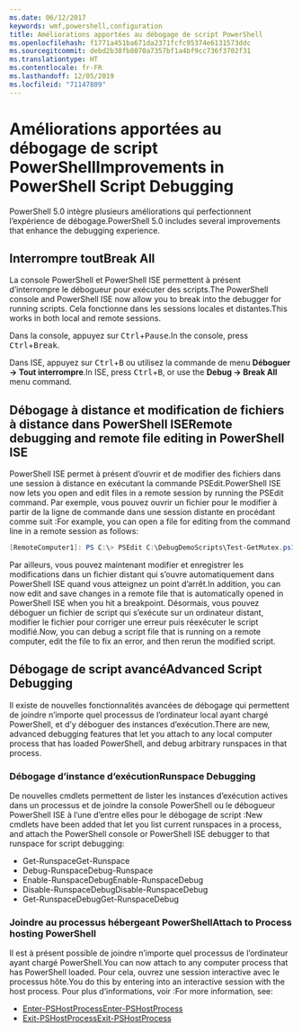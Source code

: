 ```yaml
---
ms.date: 06/12/2017
keywords: wmf,powershell,configuration
title: Améliorations apportées au débogage de script PowerShell
ms.openlocfilehash: f1771a451ba671da2371fcfc95374e6131573ddc
ms.sourcegitcommit: debd2b38fb8070a7357bf1a4bf9cc736f3702f31
ms.translationtype: HT
ms.contentlocale: fr-FR
ms.lasthandoff: 12/05/2019
ms.locfileid: "71147809"
---
```

# <a name="improvements-in-powershell-script-debugging"></a><span data-ttu-id="129dc-103">Améliorations apportées au débogage de script PowerShell</span><span class="sxs-lookup"><span data-stu-id="129dc-103">Improvements in PowerShell Script Debugging</span></span>

<span data-ttu-id="129dc-104">PowerShell 5.0 intègre plusieurs améliorations qui perfectionnent l’expérience de débogage.</span><span class="sxs-lookup"><span data-stu-id="129dc-104">PowerShell 5.0 includes several improvements that enhance the debugging experience.</span></span>

## <a name="break-all"></a><span data-ttu-id="129dc-105">Interrompre tout</span><span class="sxs-lookup"><span data-stu-id="129dc-105">Break All</span></span>

<span data-ttu-id="129dc-106">La console PowerShell et PowerShell ISE permettent à présent d’interrompre le débogueur pour exécuter des scripts.</span><span class="sxs-lookup"><span data-stu-id="129dc-106">The PowerShell console and PowerShell ISE now allow you to break into the debugger for running scripts.</span></span> <span data-ttu-id="129dc-107">Cela fonctionne dans les sessions locales et distantes.</span><span class="sxs-lookup"><span data-stu-id="129dc-107">This works in both local and remote sessions.</span></span>

<span data-ttu-id="129dc-108">Dans la console, appuyez sur <kbd>Ctrl</kbd>+<kbd>Pause</kbd>.</span><span class="sxs-lookup"><span data-stu-id="129dc-108">In the console, press <kbd>Ctrl</kbd>+<kbd>Break</kbd>.</span></span>

<span data-ttu-id="129dc-109">Dans ISE, appuyez sur <kbd>Ctrl</kbd>+<kbd>B</kbd> ou utilisez la commande de menu **Déboguer -> Tout interrompre**.</span><span class="sxs-lookup"><span data-stu-id="129dc-109">In ISE, press <kbd>Ctrl</kbd>+<kbd>B</kbd>, or use the **Debug -> Break All** menu command.</span></span>

## <a name="remote-debugging-and-remote-file-editing-in-powershell-ise"></a><span data-ttu-id="129dc-110">Débogage à distance et modification de fichiers à distance dans PowerShell ISE</span><span class="sxs-lookup"><span data-stu-id="129dc-110">Remote debugging and remote file editing in PowerShell ISE</span></span>

<span data-ttu-id="129dc-111">PowerShell ISE permet à présent d’ouvrir et de modifier des fichiers dans une session à distance en exécutant la commande PSEdit.</span><span class="sxs-lookup"><span data-stu-id="129dc-111">PowerShell ISE now lets you open and edit files in a remote session by running the PSEdit command.</span></span>
<span data-ttu-id="129dc-112">Par exemple, vous pouvez ouvrir un fichier pour le modifier à partir de la ligne de commande dans une session distante en procédant comme suit :</span><span class="sxs-lookup"><span data-stu-id="129dc-112">For example, you can open a file for editing from the command line in a remote session as follows:</span></span>

```powershell
[RemoteComputer1]: PS C:\> PSEdit C:\DebugDemoScripts\Test-GetMutex.ps1
```

<span data-ttu-id="129dc-113">Par ailleurs, vous pouvez maintenant modifier et enregistrer les modifications dans un fichier distant qui s’ouvre automatiquement dans PowerShell ISE quand vous atteignez un point d’arrêt.</span><span class="sxs-lookup"><span data-stu-id="129dc-113">In addition, you can now edit and save changes in a remote file that is automatically opened in PowerShell ISE when you hit a breakpoint.</span></span> <span data-ttu-id="129dc-114">Désormais, vous pouvez déboguer un fichier de script qui s’exécute sur un ordinateur distant, modifier le fichier pour corriger une erreur puis réexécuter le script modifié.</span><span class="sxs-lookup"><span data-stu-id="129dc-114">Now, you can debug a script file that is running on a remote computer, edit the file to fix an error, and then rerun the modified script.</span></span>

## <a name="advanced-script-debugging"></a><span data-ttu-id="129dc-115">Débogage de script avancé</span><span class="sxs-lookup"><span data-stu-id="129dc-115">Advanced Script Debugging</span></span>

<span data-ttu-id="129dc-116">Il existe de nouvelles fonctionnalités avancées de débogage qui permettent de joindre n’importe quel processus de l’ordinateur local ayant chargé PowerShell, et d’y déboguer des instances d’exécution.</span><span class="sxs-lookup"><span data-stu-id="129dc-116">There are new, advanced debugging features that let you attach to any local computer process that has loaded PowerShell, and debug arbitrary runspaces in that process.</span></span>

### <a name="runspace-debugging"></a><span data-ttu-id="129dc-117">Débogage d’instance d’exécution</span><span class="sxs-lookup"><span data-stu-id="129dc-117">Runspace Debugging</span></span>

<span data-ttu-id="129dc-118">De nouvelles cmdlets permettent de lister les instances d’exécution actives dans un processus et de joindre la console PowerShell ou le débogueur PowerShell ISE à l’une d’entre elles pour le débogage de script :</span><span class="sxs-lookup"><span data-stu-id="129dc-118">New cmdlets have been added that let you list current runspaces in a process, and attach the PowerShell console or PowerShell ISE debugger to that runspace for script debugging:</span></span>

- <span data-ttu-id="129dc-119">Get-Runspace</span><span class="sxs-lookup"><span data-stu-id="129dc-119">Get-Runspace</span></span>
- <span data-ttu-id="129dc-120">Debug-Runspace</span><span class="sxs-lookup"><span data-stu-id="129dc-120">Debug-Runspace</span></span>
- <span data-ttu-id="129dc-121">Enable-RunspaceDebug</span><span class="sxs-lookup"><span data-stu-id="129dc-121">Enable-RunspaceDebug</span></span>
- <span data-ttu-id="129dc-122">Disable-RunspaceDebug</span><span class="sxs-lookup"><span data-stu-id="129dc-122">Disable-RunspaceDebug</span></span>
- <span data-ttu-id="129dc-123">Get-RunspaceDebug</span><span class="sxs-lookup"><span data-stu-id="129dc-123">Get-RunspaceDebug</span></span>

### <a name="attach-to-process-hosting-powershell"></a><span data-ttu-id="129dc-124">Joindre au processus hébergeant PowerShell</span><span class="sxs-lookup"><span data-stu-id="129dc-124">Attach to Process hosting PowerShell</span></span>

<span data-ttu-id="129dc-125">Il est à présent possible de joindre n’importe quel processus de l’ordinateur ayant chargé PowerShell.</span><span class="sxs-lookup"><span data-stu-id="129dc-125">You can now attach to any computer process that has PowerShell loaded.</span></span> <span data-ttu-id="129dc-126">Pour cela, ouvrez une session interactive avec le processus hôte.</span><span class="sxs-lookup"><span data-stu-id="129dc-126">You do this by entering into an interactive session with the host process.</span></span> <span data-ttu-id="129dc-127">Pour plus d’informations, voir :</span><span class="sxs-lookup"><span data-stu-id="129dc-127">For more information, see:</span></span>

- [<span data-ttu-id="129dc-128">Enter-PSHostProcess</span><span class="sxs-lookup"><span data-stu-id="129dc-128">Enter-PSHostProcess</span></span>](/powershell/module/Microsoft.PowerShell.Core/Enter-PSHostProcess)
- [<span data-ttu-id="129dc-129">Exit-PSHostProcess</span><span class="sxs-lookup"><span data-stu-id="129dc-129">Exit-PSHostProcess</span></span>](/powershell/module/Microsoft.PowerShell.Core/Exit-PSHostProcess)
